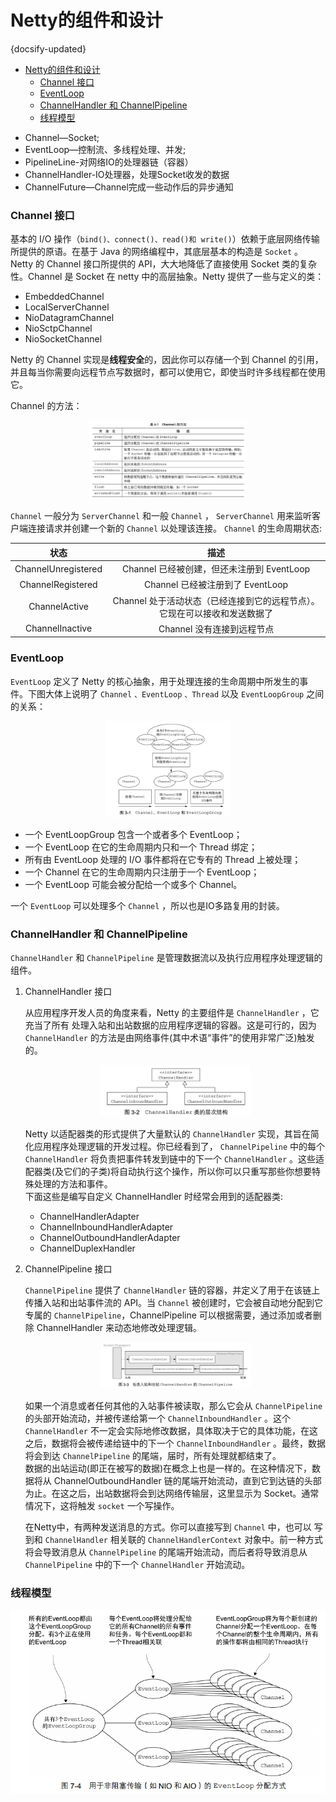 #  Netty的组件和设计
{docsify-updated}

- [Netty的组件和设计](#netty的组件和设计)
	- [Channel 接口](#channel-接口)
	- [EventLoop](#eventloop)
	- [ChannelHandler 和 ChannelPipeline](#channelhandler-和-channelpipeline)
	- [线程模型](#线程模型)


+ Channel—Socket;
+ EventLoop—控制流、多线程处理、并发;
+ PipelineLine-对网络IO的处理器链（容器）
+ ChannelHandler-IO处理器，处理Socket收发的数据
+ ChannelFuture—Channel完成一些动作后的异步通知

### Channel 接口
基本的 I/O 操作（`bind()、connect()、read()和 write()`）依赖于底层网络传输所提供的原语。在基于 Java 的网络编程中，其底层基本的构造是 `Socket` 。Netty 的 Channel 接口所提供的 API，大大地降低了直接使用 Socket 类的复杂性。Channel 是 Socket 在 netty 中的高层抽象。Netty 提供了一些与定义的类：
+ EmbeddedChannel
+ LocalServerChannel
+ NioDatagramChannel
+ NioSctpChannel
+ NioSocketChannel

Netty 的 Channel 实现是**线程安全**的，因此你可以存储一个到 Channel 的引用，并且每当你需要向远程节点写数据时，都可以使用它，即使当时许多线程都在使用它。

Channel 的方法：
<center><img src="pics/channel.jpg" width="50%"></center>

`Channel` 一般分为 `ServerChannel` 和一般 `Channel` ， `ServerChannel` 用来监听客户端连接请求并创建一个新的 `Channel` 以处理该连接。 `Channel` 的生命周期状态:

|        状态         |                             描述                             |
| :-----------------: | :----------------------------------------------------------: |
| ChannelUnregistered |          Channel 已经被创建，但还未注册到 EventLoop          |
|  ChannelRegistered  |               Channel 已经被注册到了 EventLoop               |
|    ChannelActive    | Channel 处于活动状态（已经连接到它的远程节点）。它现在可以接收和发送数据了 |
|   ChannelInactive   |                  Channel 没有连接到远程节点                  |

### EventLoop
`EventLoop` 定义了 Netty 的核心抽象，用于处理连接的生命周期中所发生的事件。下图大体上说明了 `Channel` `、EventLoop` `、Thread` 以及 `EventLoopGroup` 之间的关系：

<center><img src="pics/event-loop.jpg" width="40%"></center>

+ 一个 EventLoopGroup 包含一个或者多个 EventLoop；
+ 一个 EventLoop 在它的生命周期内只和一个 Thread 绑定；
+ 所有由 EventLoop 处理的 I/O 事件都将在它专有的 Thread 上被处理；
+  一个 Channel 在它的生命周期内只注册于一个 EventLoop；
+  一个 EventLoop 可能会被分配给一个或多个 Channel。

一个 `EventLoop` 可以处理多个 `Channel` ，所以也是IO多路复用的封装。

### ChannelHandler 和 ChannelPipeline
`ChannelHandler` 和 `ChannelPipeline` 是管理数据流以及执行应用程序处理逻辑的组件。

1. ChannelHandler 接口

	从应用程序开发人员的角度来看，Netty 的主要组件是 `ChannelHandler` ，它充当了所有 处理入站和出站数据的应用程序逻辑的容器。这是可行的，因为 `ChannelHandler` 的方法是由网络事件(其中术语“事件”的使用非常广泛)触发的。
	<center><img src="pics/channel-handler.jpg" width="50%" ></center>

	Netty 以适配器类的形式提供了大量默认的 `ChannelHandler` 实现，其旨在简化应用程序处理逻辑的开发过程。你已经看到了， `ChannelPipeline` 中的每个 `ChannelHandler` 将负责把事件转发到链中的下一个 `ChannelHandler` 。这些适配器类(及它们的子类)将自动执行这个操作，所以你可以只重写那些你想要特殊处理的方法和事件。  
	下面这些是编写自定义 ChannelHandler 时经常会用到的适配器类:
    + ChannelHandlerAdapter
    + ChannelInboundHandlerAdapter 
    + ChannelOutboundHandlerAdapter
    + ChannelDuplexHandler

2. ChannelPipeline 接口

	`ChannelPipeline` 提供了 `ChannelHandler` 链的容器，并定义了用于在该链上传播入站和出站事件流的 API。当 `Channel` 被创建时，它会被自动地分配到它专属的 `ChannelPipeline`，ChannelPipeline 可以根据需要，通过添加或者删除 ChannelHandler 来动态地修改处理逻辑。
	<center><img src="pics/channel-pipeline.jpg" width="50%" ></center>

	如果一个消息或者任何其他的入站事件被读取，那么它会从 `ChannelPipeline` 的头部开始流动，并被传递给第一个 `ChannelInboundHandler` 。这个 `ChannelHandler` 不一定会实际地修改数据，具体取决于它的具体功能，在这之后，数据将会被传递给链中的下一个 `ChannelInboundHandler` 。最终，数据将会到达 `ChannelPipeline` 的尾端，届时，所有处理就都结束了。  
	数据的出站运动(即正在被写的数据)在概念上也是一样的。在这种情况下，数据将从 ChannelOutboundHandler 链的尾端开始流动，直到它到达链的头部为止。在这之后，出站数据将会到达网络传输层，这里显示为 Socket。通常情况下，这将触发 `socket` 一个写操作。

	在Netty中，有两种发送消息的方式。你可以直接写到 `Channel` 中，也可以 写到和 `ChannelHandler` 相关联的 `ChannelHandlerContext` 对象中。前一种方式将会导致消息从 `ChannelPipeline` 的尾端开始流动，而后者将导致消息从 `ChannelPipeline` 中的下一个 `ChannelHandler` 开始流动。

### 线程模型

<center><img src="pics/netty_thread_model.png" alt=""></center>
